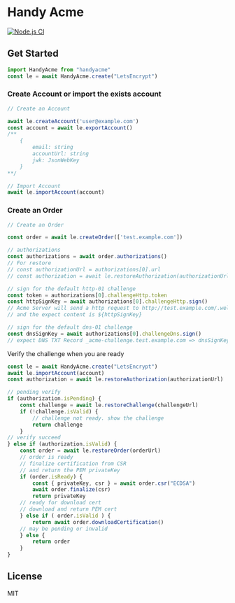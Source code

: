 # Handy Acme

[![Node.js CI](https://github.com/shiny/HandyAcme/actions/workflows/build.yml/badge.svg?branch=main&event=push)](https://github.com/shiny/HandyAcme/actions/workflows/build.yml)

## Get Started

```typescript
import HandyAcme from "handyacme"
const le = await HandyAcme.create("LetsEncrypt")
```

### Create Account or import the exists account

```typescript
// Create an Account

await le.createAccount('user@example.com')
const account = await le.exportAccount()
/**
    {
        email: string
        accountUrl: string
        jwk: JsonWebKey
    }
**/

// Import Account
await le.importAccount(account)
```

### Create an Order

```typescript
// Create an Order

const order = await le.createOrder(['test.example.com'])

// authorizations
const authorizations = await order.authorizations()
// For restore
// const authorizationUrl = authorizations[0].url
// const authorization = await le.restoreAuthorization(authorizationUrl)

// sign for the default http-01 challenge
const token = authorizations[0].challengeHttp.token
const httpSignKey = await authorizations[0].challengeHttp.sign()
// Acme Server will send a http request to http://test.example.com/.well-known/acme-challenge/${token}
// and the expect content is ${httpSignKey}

// sign for the default dns-01 challenge
const dnsSignKey = await authorizations[0].challengeDns.sign()
// expect DNS TXT Record _acme-challenge.test.example.com => dnsSignKey

```

Verify the challenge when you are ready

```typescript
const le = await HandyAcme.create("LetsEncrypt")
await le.importAccount(account)
const authorization = await le.restoreAuthorization(authorizationUrl)

// pending verify
if (authorization.isPending) {
    const challenge = await le.restoreChallenge(challengeUrl)
    if (!challenge.isValid) {
        // challenge not ready. show the challenge
        return challenge
    }
// verify succeed
} else if (authorization.isValid) {
    const order = await le.restoreOrder(orderUrl)
    // order is ready
    // finalize certification from CSR
    // and return the PEM privateKey
    if (order.isReady) {
        const { privateKey, csr } = await order.csr("ECDSA")
        await order.finalize(csr)
        return privateKey
    // ready for download cert
    // download and return PEM cert
    } else if ( order.isValid ) {
        return await order.downloadCertification()
    // may be pending or invalid
    } else {
        return order
    }
}
```

## License
MIT